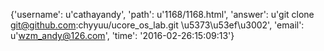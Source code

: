 {'username': u'cathayandy', 'path': u'1168/1168.html', 'answer': u'git clone git@github.com:chyyuu/ucore_os_lab.git \u5373\u53ef\u3002', 'email': u'wzm_andy@126.com', 'time': '2016-02-26:15:09:13'}